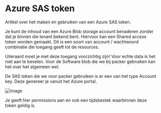 # Azure SAS token
Artikel over het maken en gebruiken van een Azure SAS token.

Je kunt de inhoud van een Azure Blob storage account benaderen zonder dat je binnen die tenant bekend bent.
Hiervoor kan een Shared access token worden gemaakt. Dit is een soort van account / wachtwoord combinatie die toegang geeft tot de resources.

Uiteraard moet je met deze toegang voorzichtig zijn! Voor echte data is het niet aan te bevelen. Voor de Software blob die we bij packer gebruiken kan het over het algemeen wel.

De SAS token die we voor packer gebruiken is er een van het type Account key. Deze genereer je vanuit het Azure portal.

![image](https://github.com/hvandeursen/articles/assets/94694576/637b24ce-3c33-4a10-aa55-93dc597a9342)

Je geeft hier permissions aan en ook een tijdsbestek waarbinnen deze token geldig is.




